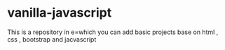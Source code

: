 # vanilla-javascript
This is a repository in e=which you can add basic projects base on html , css , bootstrap and jacvascript
